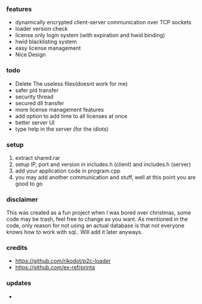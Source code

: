 


### features
- dynamically encrypted client-server communication over TCP sockets
- loader version check
- license only login system (with expiration and hwid binding)
- hwid blacklisting system
- easy license management
- Nice Design

### todo
- Delete The useless files(doesnt work for me)
- safer pid transfer
- security thread
- secured dll transfer
- more license management features
- add option to add time to all licenses at once
- better server UI
- type help in the server (for the idiots)

### setup
1. extract shared.rar
2. setup IP, port and version in includes.h (client) and includes.h (server)
3. add your application code in program.cpp
4. you may add another communication and stuff, well at this point you are good to go

### disclaimer
This was created as a fun project when I was bored over christmas, some code may be trash, feel free to change as you want. As mentioned in the code, only reason for not using an actual database is that not everyone knows how to work with sql.. Will add it later anyways.

### credits
- https://github.com/rikodot/p2c-loader 
- https://github.com/ex-ref/printa

### updates
- 
